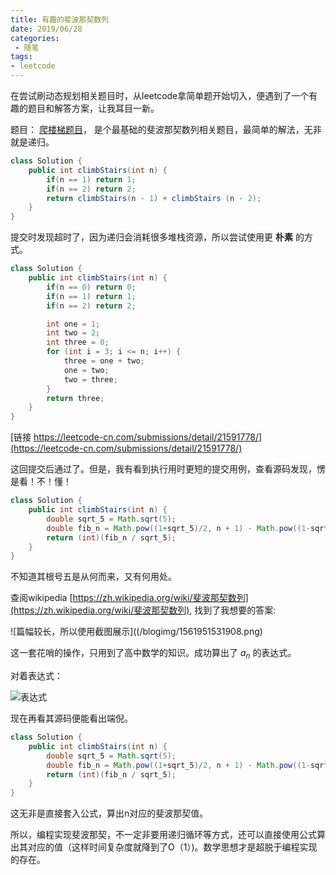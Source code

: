 ```yaml
---
title: 有趣的斐波那契数列
date: 2019/06/28
categories: 
 - 随笔
tags: 
- leetcode
---
```


在尝试刷动态规划相关题目时，从leetcode拿简单题开始切入，便遇到了一个有趣的题目和解答方案，让我耳目一新。

题目： [爬楼梯题目](https://leetcode-cn.com/problems/climbing-stairs/)， 是个最基础的斐波那契数列相关题目，最简单的解法，无非就是递归。

``` java
class Solution {
    public int climbStairs(int n) {
        if(n == 1) return 1;
        if(n == 2) return 2;
        return climbStairs(n - 1) + climbStairs (n - 2);
    }
}
```

提交时发现超时了，因为递归会消耗很多堆栈资源，所以尝试使用更 **朴素** 的方式。

```java
class Solution {
    public int climbStairs(int n) {
		if(n == 0) return 0;
		if(n == 1) return 1;
		if(n == 2) return 2;

		int one = 1;
		int two = 2;
		int three = 0;
		for (int i = 3; i <= n; i++) {
			three = one + two;
			one = two;
			two = three;
		}
		return three;
	}
}
```

[链接 https://leetcode-cn.com/submissions/detail/21591778/](https://leetcode-cn.com/submissions/detail/21591778/)

这回提交后通过了。但是，我有看到执行用时更短的提交用例，查看源码发现，愣是看！不！懂！

```java
class Solution {
    public int climbStairs(int n) {
        double sqrt_5 = Math.sqrt(5);
        double fib_n = Math.pow((1+sqrt_5)/2, n + 1) - Math.pow((1-sqrt_5)/2, n + 1);
        return (int)(fib_n / sqrt_5);
    }
}
```

不知道其根号五是从何而来，又有何用处。

查阅wikipedia  [https://zh.wikipedia.org/wiki/斐波那契数列](https://zh.wikipedia.org/wiki/斐波那契数列), 找到了我想要的答案:

![篇幅较长，所以使用截图展示]((/blogimg/1561951531908.png)

这一套花哨的操作，只用到了高中数学的知识。成功算出了 $a_n$ 的表达式。

对着表达式：

![表达式](https://wikimedia.org/api/rest_v1/media/math/render/svg/bdd45861380dd60d182655318702aea70439dff8)

现在再看其源码便能看出端倪。
```java
class Solution {
    public int climbStairs(int n) {
        double sqrt_5 = Math.sqrt(5);
        double fib_n = Math.pow((1+sqrt_5)/2, n + 1) - Math.pow((1-sqrt_5)/2, n + 1);
        return (int)(fib_n / sqrt_5);
    }
}
```

这无非是直接套入公式，算出n对应的斐波那契值。

所以，编程实现斐波那契，不一定非要用递归循环等方式，还可以直接使用公式算出其对应的值（这样时间复杂度就降到了O（1）)。数学思想才是超脱于编程实现的存在。